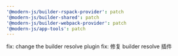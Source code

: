 ```yaml
---
'@modern-js/builder-rspack-provider': patch
'@modern-js/builder-shared': patch
'@modern-js/builder-webpack-provider': patch
'@modern-js/app-tools': patch
---
```


fix: change the builder resolve plugin
fix: 修复 builder resolve 插件
